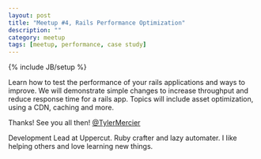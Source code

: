 ```yaml
---
layout: post
title: "Meetup #4, Rails Performance Optimization"
description: ""
category: meetup
tags: [meetup, performance, case study]
---
```

{% include JB/setup %}

Learn how to test the performance of your rails applications and ways to improve. We will demonstrate simple changes to increase throughput and reduce response time for a rails app. Topics will include asset optimization, using a CDN, caching and more.

Thanks! See you all then! 
[@TylerMercier](https://twitter.com/tylermercier)

Development Lead at Uppercut. Ruby crafter and lazy automater. I like helping others and love learning new things.
